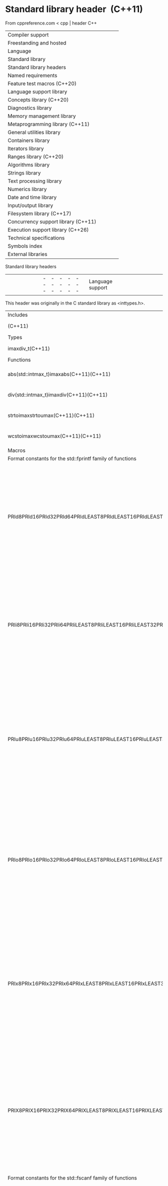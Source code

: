 # Standard library header <cinttypes> (C++11)

From cppreference.com
< cpp‎ | header
C++

|  |  |  |  |  |
| --- | --- | --- | --- | --- |
| Compiler support | | | | |
| Freestanding and hosted | | | | |
| Language | | | | |
| Standard library | | | | |
| Standard library headers | | | | |
| Named requirements | | | | |
| Feature test macros (C++20) | | | | |
| Language support library | | | | |
| Concepts library (C++20) | | | | |
| Diagnostics library | | | | |
| Memory management library | | | | |
| Metaprogramming library (C++11) | | | | |
| General utilities library | | | | |
| Containers library | | | | |
| Iterators library | | | | |
| Ranges library (C++20) | | | | |
| Algorithms library | | | | |
| Strings library | | | | |
| Text processing library | | | | |
| Numerics library | | | | |
| Date and time library | | | | |
| Input/output library | | | | |
| Filesystem library (C++17) | | | | |
| Concurrency support library (C++11) | | | | |
| Execution support library (C++26) | | | | |
| Technical specifications | | | | |
| Symbols index | | | | |
| External libraries | | | | |

Standard library headers

|  |  |  |  |  |  |  |  |  |  |  |  |  |  |  |  |  |  |  |  |  |  |  |  |  |  |  |  |  |  |  |  |  |  |  |  |  |  |  |  |  |  |  |  |  |  |  |  |  |  |  |  |  |  |  |  |  |  |  |  |  |  |  |  |  |  |  |  |  |  |  |  |  |  |  |  |  |  |  |  |  |  |  |  |  |  |  |  |  |  |  |  |  |  |  |  |  |  |  |  |  |  |  |  |  |  |  |  |  |  |  |  |  |  |  |  |  |  |  |  |  |  |  |  |  |  |  |  |  |  |  |  |  |  |  |  |  |  |  |  |  |  |  |  |  |  |  |  |  |  |  |  |  |  |  |  |  |  |  |  |  |  |  |  |  |  |  |  |  |  |  |  |  |  |  |  |  |  |  |  |  |  |  |  |  |  |  |  |  |  |  |  |  |  |  |  |  |  |  |  |  |  |  |  |  |  |  |  |  |  |  |  |  |  |  |  |  |  |  |  |  |  |  |  |  |  |  |  |  |  |  |  |  |  |  |  |  |  |  |  |  |  |  |  |  |  |  |  |  |  |  |  |  |  |  |  |  |  |  |  |  |  |  |  |  |  |  |  |  |  |  |  |  |  |  |  |  |  |  |  |  |  |  |  |  |  |  |  |  |  |  |  |  |  |  |  |  |  |  |  |  |  |  |  |  |  |  |  |  |  |  |  |  |  |  |  |  |  |  |  |  |  |  |  |  |  |  |  |  |  |  |  |  |  |  |  |  |  |  |  |  |  |  |  |  |  |  |  |  |  |  |  |  |  |  |  |  |  |  |  |  |  |  |  |  |  |  |  |  |  |  |  |  |  |  |  |  |  |  |  |  |  |  |  |  |  |  |  |  |  |  |  |  |  |  |  |  |  |  |  |  |  |  |  |  |  |  |  |  |  |  |  |  |  |  |  |  |  |  |  |  |  |  |  |  |  |  |  |  |  |  |  |  |  |  |  |  |  |  |  |  |  |  |  |  |  |  |  |  |  |  |  |  |  |  |  |  |  |  |  |  |  |  |  |  |  |  |  |  |  |  |  |  |  |  |  |  |  |  |  |  |  |  |  |  |  |  |  |  |  |  |  |  |  |  |  |  |  |  |  |  |  |  |  |  |  |  |  |  |  |  |  |  |  |  |  |  |  |  |  |  |  |  |  |  |  |  |  |  |  |  |  |  |  |  |  |  |  |  |  |  |  |  |  |  |  |  |  |  |  |  |  |  |  |  |  |  |  |  |  |  |  |  |  |  |  |  |  |  |  |  |  |  |  |  |  |  |  |  |  |  |  |  |  |  |  |  |  |  |  |  |  |  |  |  |  |  |  |  |  |  |  |  |  |  |  |  |  |  |  |  |  |  |  |  |  |  |  |  |  |  |  |  |  |  |  |  |  |  |  |  |  |  |  |  |  |  |  |  |  |  |  |  |  |  |  |  |  |  |  |  |  |  |  |  |  |  |  |  |  |  |  |  |  |  |  |  |  |  |  |  |  |  |  |  |  |  |  |  |  |  |  |  |  |  |  |  |  |  |  |  |  |  |  |  |  |  |  |  |  |  |  |  |  |
| --- | --- | --- | --- | --- | --- | --- | --- | --- | --- | --- | --- | --- | --- | --- | --- | --- | --- | --- | --- | --- | --- | --- | --- | --- | --- | --- | --- | --- | --- | --- | --- | --- | --- | --- | --- | --- | --- | --- | --- | --- | --- | --- | --- | --- | --- | --- | --- | --- | --- | --- | --- | --- | --- | --- | --- | --- | --- | --- | --- | --- | --- | --- | --- | --- | --- | --- | --- | --- | --- | --- | --- | --- | --- | --- | --- | --- | --- | --- | --- | --- | --- | --- | --- | --- | --- | --- | --- | --- | --- | --- | --- | --- | --- | --- | --- | --- | --- | --- | --- | --- | --- | --- | --- | --- | --- | --- | --- | --- | --- | --- | --- | --- | --- | --- | --- | --- | --- | --- | --- | --- | --- | --- | --- | --- | --- | --- | --- | --- | --- | --- | --- | --- | --- | --- | --- | --- | --- | --- | --- | --- | --- | --- | --- | --- | --- | --- | --- | --- | --- | --- | --- | --- | --- | --- | --- | --- | --- | --- | --- | --- | --- | --- | --- | --- | --- | --- | --- | --- | --- | --- | --- | --- | --- | --- | --- | --- | --- | --- | --- | --- | --- | --- | --- | --- | --- | --- | --- | --- | --- | --- | --- | --- | --- | --- | --- | --- | --- | --- | --- | --- | --- | --- | --- | --- | --- | --- | --- | --- | --- | --- | --- | --- | --- | --- | --- | --- | --- | --- | --- | --- | --- | --- | --- | --- | --- | --- | --- | --- | --- | --- | --- | --- | --- | --- | --- | --- | --- | --- | --- | --- | --- | --- | --- | --- | --- | --- | --- | --- | --- | --- | --- | --- | --- | --- | --- | --- | --- | --- | --- | --- | --- | --- | --- | --- | --- | --- | --- | --- | --- | --- | --- | --- | --- | --- | --- | --- | --- | --- | --- | --- | --- | --- | --- | --- | --- | --- | --- | --- | --- | --- | --- | --- | --- | --- | --- | --- | --- | --- | --- | --- | --- | --- | --- | --- | --- | --- | --- | --- | --- | --- | --- | --- | --- | --- | --- | --- | --- | --- | --- | --- | --- | --- | --- | --- | --- | --- | --- | --- | --- | --- | --- | --- | --- | --- | --- | --- | --- | --- | --- | --- | --- | --- | --- | --- | --- | --- | --- | --- | --- | --- | --- | --- | --- | --- | --- | --- | --- | --- | --- | --- | --- | --- | --- | --- | --- | --- | --- | --- | --- | --- | --- | --- | --- | --- | --- | --- | --- | --- | --- | --- | --- | --- | --- | --- | --- | --- | --- | --- | --- | --- | --- | --- | --- | --- | --- | --- | --- | --- | --- | --- | --- | --- | --- | --- | --- | --- | --- | --- | --- | --- | --- | --- | --- | --- | --- | --- | --- | --- | --- | --- | --- | --- | --- | --- | --- | --- | --- | --- | --- | --- | --- | --- | --- | --- | --- | --- | --- | --- | --- | --- | --- | --- | --- | --- | --- | --- | --- | --- | --- | --- | --- | --- | --- | --- | --- | --- | --- | --- | --- | --- | --- | --- | --- | --- | --- | --- | --- | --- | --- | --- | --- | --- | --- | --- | --- | --- | --- | --- | --- | --- | --- | --- | --- | --- | --- | --- | --- | --- | --- | --- | --- | --- | --- | --- | --- | --- | --- | --- | --- | --- | --- | --- | --- | --- | --- | --- | --- | --- | --- | --- | --- | --- | --- | --- | --- | --- | --- | --- | --- | --- | --- | --- | --- | --- | --- | --- | --- | --- | --- | --- | --- | --- | --- | --- | --- | --- | --- | --- | --- | --- | --- | --- | --- | --- | --- | --- | --- | --- | --- | --- | --- | --- | --- | --- | --- | --- | --- | --- | --- | --- | --- | --- | --- | --- | --- | --- | --- | --- | --- | --- | --- | --- | --- | --- | --- | --- | --- | --- | --- | --- | --- | --- | --- | --- | --- | --- | --- | --- | --- | --- | --- | --- | --- | --- | --- | --- | --- | --- | --- | --- | --- | --- | --- | --- | --- | --- | --- | --- | --- | --- | --- | --- | --- | --- | --- | --- | --- | --- | --- | --- | --- | --- | --- | --- | --- | --- | --- | --- | --- | --- | --- | --- | --- | --- | --- | --- | --- | --- | --- | --- | --- | --- | --- | --- | --- | --- | --- | --- | --- | --- | --- | --- | --- | --- | --- | --- | --- | --- | --- | --- | --- | --- | --- | --- | --- | --- | --- | --- | --- | --- | --- | --- | --- | --- | --- | --- | --- | --- | --- | --- | --- | --- | --- | --- | --- | --- | --- | --- | --- | --- | --- | --- | --- | --- | --- | --- | --- | --- | --- | --- | --- | --- | --- |
| |  |  |  |  |  | | --- | --- | --- | --- | --- | | Language support | | | | | | <cfloat> | | | | | | <climits> | | | | | | <compare> (C++20) | | | | | | <coroutine> (C++20) | | | | | | <csetjmp> | | | | | | <csignal> | | | | | | <cstdarg> | | | | | | <cstddef> | | | | | | <cstdint> (C++11) | | | | | | <cstdlib> | | | | | | <exception> | | | | | | <initializer_list> (C++11) | | | | | | <limits> | | | | | | <new> | | | | | | <source_location> (C++20) | | | | | | <stdfloat> (C++23) | | | | | | <typeinfo> | | | | | | <version> (C++20) | | | | | | Concepts | | | | | | <concepts> (C++20) | | | | | | Diagnostics | | | | | | <cassert> | | | | | | <cerrno> | | | | | | <debugging> (C++26) | | | | | | <stacktrace> (C++23) | | | | | | <stdexcept> | | | | | | <system_error> (C++11) | | | | | | Memory management | | | | | | <memory> | | | | | | <memory_resource> (C++17) | | | | | | <scoped_allocator> (C++11) | | | | | | Metaprogramming | | | | | | <type_traits> (C++11) | | | | | | <ratio> (C++11) | | | | | | |  |  |  |  |  | | --- | --- | --- | --- | --- | | General utilities | | | | | | <any> (C++17) | | | | | | <bitset> | | | | | | <bit> (C++20) | | | | | | <charconv> (C++17) | | | | | | <expected> (C++23) | | | | | | <format> (C++20) | | | | | | <functional> | | | | | | <optional> (C++17) | | | | | | <tuple> (C++11) | | | | | | <typeindex> (C++11) | | | | | | <utility> | | | | | | <variant> (C++17) | | | | | | Containers | | | | | | <array> (C++11) | | | | | | <deque> | | | | | | <flat_map> (C++23) | | | | | | <flat_set> (C++23) | | | | | | <forward_list> (C++11) | | | | | | <inplace_vector> (C++26) | | | | | | <list> | | | | | | <map> | | | | | | <mdspan> (C++23) | | | | | | <queue> | | | | | | <set> | | | | | | <span> (C++20) | | | | | | <stack> | | | | | | <unordered_map> (C++11) | | | | | | <unordered_set> (C++11) | | | | | | <vector> | | | | | | Iterators | | | | | | <iterator> | | | | | | Ranges | | | | | | <generator> (C++23) | | | | | | <ranges> (C++20) | | | | | | |  |  |  |  |  | | --- | --- | --- | --- | --- | | Algorithms | | | | | | <algorithm> | | | | | | <numeric> | | | | | | Strings | | | | | | <cctype> | | | | | | <cstring> | | | | | | <cuchar> (C++11) | | | | | | <cwchar> | | | | | | <cwctype> | | | | | | <string_view> (C++17) | | | | | | <string> | | | | | | Text processing | | | | | | <clocale> | | | | | | <codecvt> (C++11/17/26\*) | | | | | | <locale> | | | | | | <regex> (C++11) | | | | | | <text_encoding> (C++26) | | | | | | Numerics | | | | | | <cfenv> (C++11) | | | | | | <cmath> | | | | | | <complex> | | | | | | <linalg> (C++26) | | | | | | <numbers> (C++20) | | | | | | <random> (C++11) | | | | | | <simd> (C++26) | | | | | | <valarray> | | | | | | Time | | | | | | <chrono> (C++11) | | | | | | <ctime> | | | | | | C compatibility | | | | | | <ccomplex> (C++11/17/20\*) | | | | | | <ciso646> (until C++20) | | | | | | <cstdalign> (C++11/17/20\*) | | | | | | <cstdbool> (C++11/17/20\*) | | | | | | <ctgmath> (C++11/17/20\*) | | | | | | |  |  |  |  |  | | --- | --- | --- | --- | --- | | Input/output | | | | | | ****<cinttypes>**** (C++11) | | | | | | <cstdio> | | | | | | <filesystem> (C++17) | | | | | | <fstream> | | | | | | <iomanip> | | | | | | <iosfwd> | | | | | | <iostream> | | | | | | <ios> | | | | | | <istream> | | | | | | <ostream> | | | | | | <print> (C++23) | | | | | | <spanstream> (C++23) | | | | | | <sstream> | | | | | | <streambuf> | | | | | | <strstream> (C++98/26\*) | | | | | | <syncstream> (C++20) | | | | | | Concurrency support | | | | | | <atomic> (C++11) | | | | | | <barrier> (C++20) | | | | | | <condition_variable> (C++11) | | | | | | <future> (C++11) | | | | | | <hazard_pointer> (C++26) | | | | | | <latch> (C++20) | | | | | | <mutex> (C++11) | | | | | | <rcu> (C++26) | | | | | | <semaphore> (C++20) | | | | | | <shared_mutex> (C++14) | | | | | | <stdatomic.h> (C++23) | | | | | | <stop_token> (C++20) | | | | | | <thread> (C++11) | | | | | | Execution support | | | | | | <execution> (C++17) | | | | | |  | | | | | |  | | | | | |

This header was originally in the C standard library as <inttypes.h>.

|  |  |
| --- | --- |
| Includes | |
| <cstdint>(C++11) | Fixed-width integer types and limits of other types |
| Types | |
| imaxdiv_t(C++11) | structure type, returned by std::imaxdiv   (typedef) |
| Functions | |
| abs(std::intmax_t)imaxabs(C++11)(C++11) | computes absolute value of an integral value (\(\small{|x|}\)|x|)   (function) |
| div(std::intmax_t)imaxdiv(C++11)(C++11) | computes quotient and remainder of integer division   (function) |
| strtoimaxstrtoumax(C++11)(C++11) | converts a byte string to std::intmax_t or std::uintmax_t   (function) |
| wcstoimaxwcstoumax(C++11)(C++11) | converts a wide string to std::intmax_t or std::uintmax_t   (function) |
| Macros | |
| Format constants for the std::fprintf family of functions | |
| PRId8PRId16PRId32PRId64PRIdLEAST8PRIdLEAST16PRIdLEAST32PRIdLEAST64PRIdFAST8PRIdFAST16PRIdFAST32PRIdFAST64PRIdMAXPRIdPTR(C++11) | format conversion specifier to output a signed decimal integer value of type std::int8_t, std::int16_t, std::int32_t, std::int64_t, std::int_least8_t, std::int_least16_t, std::int_least32_t, std::int_least64_t, std::int_fast8_t, std::int_fast16_t, std::int_fast32_t, std::int_fast64_t, std::intmax_t, std::intptr_t respectively, equivalent to `d` for int   (macro constant) |
| PRIi8PRIi16PRIi32PRIi64PRIiLEAST8PRIiLEAST16PRIiLEAST32PRIiLEAST64PRIiFAST8PRIiFAST16PRIiFAST32PRIiFAST64PRIiMAXPRIiPTR(C++11) | format conversion specifier to output a signed decimal integer value of type std::int8_t, std::int16_t, std::int32_t, std::int64_t, std::int_least8_t, std::int_least16_t, std::int_least32_t, std::int_least64_t, std::int_fast8_t, std::int_fast16_t, std::int_fast32_t, std::int_fast64_t, std::intmax_t, std::intptr_t respectively, equivalent to `i` for int   (macro constant) |
| PRIu8PRIu16PRIu32PRIu64PRIuLEAST8PRIuLEAST16PRIuLEAST32PRIuLEAST64PRIuFAST8PRIuFAST16PRIuFAST32PRIuFAST64PRIuMAXPRIuPTR(C++11) | format conversion specifier to output an unsigned decimal integer value of type std::uint8_t, std::uint16_t, std::uint32_t, std::uint64_t, std::uint_least8_t, std::uint_least16_t, std::uint_least32_t, std::uint_least64_t, std::uint_fast8_t, std::uint_fast16_t, std::uint_fast32_t, std::uint_fast64_t, std::uintmax_t, std::uintptr_t respectively, equivalent to `u` for unsigned int   (macro constant) |
| PRIo8PRIo16PRIo32PRIo64PRIoLEAST8PRIoLEAST16PRIoLEAST32PRIoLEAST64PRIoFAST8PRIoFAST16PRIoFAST32PRIoFAST64PRIoMAXPRIoPTR(C++11) | format conversion specifier to output an unsigned octal integer value of type std::uint8_t, std::uint16_t, std::uint32_t, std::uint64_t, std::uint_least8_t, std::uint_least16_t, std::uint_least32_t, std::uint_least64_t, std::uint_fast8_t, std::uint_fast16_t, std::uint_fast32_t, std::uint_fast64_t, std::uintmax_t, std::uintptr_t respectively, equivalent to `o` for unsigned int   (macro constant) |
| PRIx8PRIx16PRIx32PRIx64PRIxLEAST8PRIxLEAST16PRIxLEAST32PRIxLEAST64PRIxFAST8PRIxFAST16PRIxFAST32PRIxFAST64PRIxMAXPRIxPTR(C++11) | format conversion specifier to output an unsigned lowercase hexadecimal integer value of type std::uint8_t, std::uint16_t, std::uint32_t, std::uint64_t, std::uint_least8_t, std::uint_least16_t, std::uint_least32_t, std::uint_least64_t, std::uint_fast8_t, std::uint_fast16_t, std::uint_fast32_t, std::uint_fast64_t, std::uintmax_t, std::uintptr_t respectively, equivalent to `x` for unsigned int   (macro constant) |
| PRIX8PRIX16PRIX32PRIX64PRIXLEAST8PRIXLEAST16PRIXLEAST32PRIXLEAST64PRIXFAST8PRIXFAST16PRIXFAST32PRIXFAST64PRIXMAXPRIXPTR(C++11) | format conversion specifier to output an unsigned uppercase hexadecimal integer value of type std::uint8_t, std::uint16_t, std::uint32_t, std::uint64_t, std::uint_least8_t, std::uint_least16_t, std::uint_least32_t, std::uint_least64_t, std::uint_fast8_t, std::uint_fast16_t, std::uint_fast32_t, std::uint_fast64_t, std::uintmax_t, std::uintptr_t respectively, equivalent to `X` for unsigned int   (macro constant) |
| Format constants for the std::fscanf family of functions | |
| SCNd8SCNd16SCNd32SCNd64SCNdLEAST8SCNdLEAST16SCNdLEAST32SCNdLEAST64SCNdFAST8SCNdFAST16SCNdFAST32SCNdFAST64SCNdMAXSCNdPTR(C++11) | format conversion specifier to input a signed decimal integer value of type std::int8_t, std::int16_t, std::int32_t, std::int64_t, std::int_least8_t, std::int_least16_t, std::int_least32_t, std::int_least64_t, std::int_fast8_t, std::int_fast16_t, std::int_fast32_t, std::int_fast64_t, std::intmax_t, std::intptr_t respectively, equivalent to `d` for int   (macro constant) |
| SCNi8SCNi16SCNi32SCNi64SCNiLEAST8SCNiLEAST16SCNiLEAST32SCNiLEAST64SCNiFAST8SCNiFAST16SCNiFAST32SCNiFAST64SCNiMAXSCNiPTR(C++11) | format conversion specifier to input a signed decimal/octal/hexadecimal integer value of type std::int8_t, std::int16_t, std::int32_t, std::int64_t, std::int_least8_t, std::int_least16_t, std::int_least32_t, std::int_least64_t, std::int_fast8_t, std::int_fast16_t, std::int_fast32_t, std::int_fast64_t, std::intmax_t, std::intptr_t respectively, equivalent to `i` for int   (macro constant) |
| SCNu8SCNu16SCNu32SCNu64SCNuLEAST8SCNuLEAST16SCNuLEAST32SCNuLEAST64SCNuFAST8SCNuFAST16SCNuFAST32SCNuFAST64SCNuMAXSCNuPTR(C++11) | format conversion specifier to input an unsigned decimal integer value of type std::uint8_t, std::uint16_t, std::uint32_t, std::uint64_t, std::uint_least8_t, std::uint_least16_t, std::uint_least32_t, std::uint_least64_t, std::uint_fast8_t, std::uint_fast16_t, std::uint_fast32_t, std::uint_fast64_t, std::uintmax_t, std::uintptr_t respectively, equivalent to `u` for unsigned int   (macro constant) |
| SCNo8SCNo16SCNo32SCNo64SCNoLEAST8SCNoLEAST16SCNoLEAST32SCNoLEAST64SCNoFAST8SCNoFAST16SCNoFAST32SCNoFAST64SCNoMAXSCNoPTR(C++11) | format conversion specifier to input an unsigned octal integer value of type std::uint8_t, std::uint16_t, std::uint32_t, std::uint64_t, std::uint_least8_t, std::uint_least16_t, std::uint_least32_t, std::uint_least64_t, std::uint_fast8_t, std::uint_fast16_t, std::uint_fast32_t, std::uint_fast64_t, std::uintmax_t, std::uintptr_t respectively, equivalent to `o` for unsigned int   (macro constant) |
| SCNx8SCNx16SCNx32SCNx64SCNxLEAST8SCNxLEAST16SCNxLEAST32SCNxLEAST64SCNxFAST8SCNxFAST16SCNxFAST32SCNxFAST64SCNxMAXSCNxPTR(C++11) | format conversion specifier to input an unsigned hexadecimal integer value of type std::uint8_t, std::uint16_t, std::uint32_t, std::uint64_t, std::uint_least8_t, std::uint_least16_t, std::uint_least32_t, std::uint_least64_t, std::uint_fast8_t, std::uint_fast16_t, std::uint_fast32_t, std::uint_fast64_t, std::uintmax_t, std::uintptr_t respectively, equivalent to `x` for unsigned int   (macro constant) |

### Synopsis

```
#include <cstdint>
 
namespace std
{
    using imaxdiv_t = /* see description */;
 
    constexpr intmax_t imaxabs(intmax_t j);
    constexpr imaxdiv_t imaxdiv(intmax_t numer, intmax_t denom);
    intmax_t strtoimax(const char* nptr, char** endptr, int base);
    uintmax_t strtoumax(const char* nptr, char** endptr, int base);
    intmax_t wcstoimax(const wchar_t* nptr, wchar_t** endptr, int base);
    uintmax_t wcstoumax(const wchar_t* nptr, wchar_t** endptr, int base);
 
    constexpr intmax_t abs(intmax_t);            // optional, see description
    constexpr imaxdiv_t div(intmax_t, intmax_t); // optional, see description
}
 
#define PRIdN /* see description */
#define PRIiN /* see description */
#define PRIoN /* see description */
#define PRIuN /* see description */
#define PRIxN /* see description */
#define PRIXN /* see description */
#define SCNdN /* see description */
#define SCNiN /* see description */
#define SCNoN /* see description */
#define SCNuN /* see description */
#define SCNxN /* see description */
#define PRIdLEASTN /* see description */
#define PRIiLEASTN /* see description */
#define PRIoLEASTN /* see description */
#define PRIuLEASTN /* see description */
#define PRIxLEASTN /* see description */
#define PRIXLEASTN /* see description */
#define SCNdLEASTN /* see description */
#define SCNiLEASTN /* see description */
#define SCNoLEASTN /* see description */
#define SCNuLEASTN /* see description */
#define SCNxLEASTN /* see description */
#define PRIdFASTN /* see description */
#define PRIiFASTN /* see description */
#define PRIoFASTN /* see description */
#define PRIuFASTN /* see description */
#define PRIxFASTN /* see description */
#define PRIXFASTN /* see description */
#define SCNdFASTN /* see description */
#define SCNiFASTN /* see description */
#define SCNoFASTN /* see description */
#define SCNuFASTN /* see description */
#define SCNxFASTN /* see description */
#define PRIdMAX /* see description */
#define PRIiMAX /* see description */
#define PRIoMAX /* see description */
#define PRIuMAX /* see description */
#define PRIxMAX /* see description */
#define PRIXMAX /* see description */
#define SCNdMAX /* see description */
#define SCNiMAX /* see description */
#define SCNoMAX /* see description */
#define SCNuMAX /* see description */
#define SCNxMAX /* see description */
#define PRIdPTR /* see description */
#define PRIiPTR /* see description */
#define PRIoPTR /* see description */
#define PRIuPTR /* see description */
#define PRIxPTR /* see description */
#define PRIXPTR /* see description */
#define SCNdPTR /* see description */
#define SCNiPTR /* see description */
#define SCNoPTR /* see description */
#define SCNuPTR /* see description */
#define SCNxPTR /* see description */

```

Retrieved from "<https://en.cppreference.com/mwiki/index.php?title=cpp/header/cinttypes&oldid=156553>"

##### Navigation

- Online version
- Offline version retrieved 2025-02-09 16:39.

- This page was last modified on 11 August 2023, at 13:37.